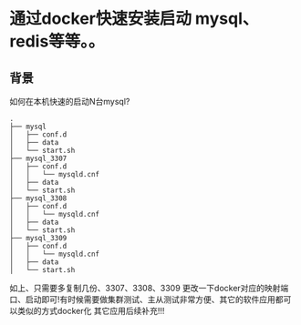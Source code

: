 # 通过docker快速安装启动 mysql、redis等等。。

## 背景
如何在本机快速的启动N台mysql?
```
.
├── mysql
│   ├── conf.d
│   ├── data
│   └── start.sh
├── mysql_3307
│   ├── conf.d
│   │   └── mysqld.cnf
│   ├── data
│   └── start.sh
├── mysql_3308
│   ├── conf.d
│   │   └── mysqld.cnf
│   ├── data
│   └── start.sh
├── mysql_3309
│   ├── conf.d
│   │   └── mysqld.cnf
│   ├── data
│   └── start.sh
```

如上、只需要多复制几份、3307、3308、3309 更改一下docker对应的映射端口、启动即可!有时候需要做集群测试、主从测试非常方便、其它的软件应用都可以类似的方式docker化
其它应用后续补充!!!
